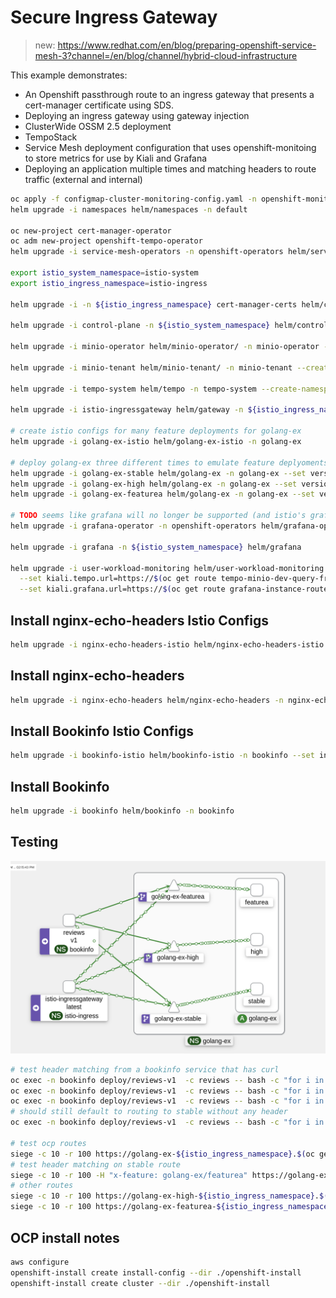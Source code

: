 # Secure Ingress Gateway

> new: https://www.redhat.com/en/blog/preparing-openshift-service-mesh-3?channel=/en/blog/channel/hybrid-cloud-infrastructure

This example demonstrates:

- An Openshift passthrough route to an ingress gateway that presents a cert-manager certificate using SDS.
- Deploying an ingress gateway using gateway injection
- ClusterWide OSSM 2.5 deployment
- TempoStack
- Service Mesh deployment configuration that uses openshift-monitoing to store metrics for use by Kiali and Grafana
- Deploying an application multiple times and matching headers to route traffic (external and internal)

```sh
oc apply -f configmap-cluster-monitoring-config.yaml -n openshift-monitoring
helm upgrade -i namespaces helm/namespaces -n default

oc new-project cert-manager-operator
oc adm new-project openshift-tempo-operator
helm upgrade -i service-mesh-operators -n openshift-operators helm/service-mesh-operators --create-namespace

export istio_system_namespace=istio-system
export istio_ingress_namespace=istio-ingress

helm upgrade -i -n ${istio_ingress_namespace} cert-manager-certs helm/cert-manager 

helm upgrade -i control-plane -n ${istio_system_namespace} helm/control-plane

helm upgrade -i minio-operator helm/minio-operator/ -n minio-operator --create-namespace

helm upgrade -i minio-tenant helm/minio-tenant/ -n minio-tenant --create-namespace

helm upgrade -i tempo-system helm/tempo -n tempo-system --create-namespace

helm upgrade -i istio-ingressgateway helm/gateway -n ${istio_ingress_namespace}

# create istio configs for many feature deployments for golang-ex
helm upgrade -i golang-ex-istio helm/golang-ex-istio -n golang-ex

# deploy golang-ex three different times to emulate feature deplyoments
helm upgrade -i golang-ex-stable helm/golang-ex -n golang-ex --set version=stable --set fullnameOverride=golang-ex-stable
helm upgrade -i golang-ex-high helm/golang-ex -n golang-ex --set version=high --set fullnameOverride=golang-ex-high
helm upgrade -i golang-ex-featurea helm/golang-ex -n golang-ex --set version=featurea --set fullnameOverride=golang-ex-featurea

# TODO seems like grafana will no longer be supported (and istio's grafana dashboards)
helm upgrade -i grafana-operator -n openshift-operators helm/grafana-operator

helm upgrade -i grafana -n ${istio_system_namespace} helm/grafana

helm upgrade -i user-workload-monitoring helm/user-workload-monitoring -n ${istio_system_namespace} \
  --set kiali.tempo.url=https://$(oc get route tempo-minio-dev-query-frontend -n tempo-system -o jsonpath={.spec.host}) \
  --set kiali.grafana.url=https://$(oc get route grafana-instance-route -n ${istio_system_namespace} -o jsonpath={.spec.host})
```

## Install nginx-echo-headers Istio Configs

```sh
helm upgrade -i nginx-echo-headers-istio helm/nginx-echo-headers-istio -n nginx-echo-headers --set ingressgateway.host=nginx-echo-headers-${istio_ingress_namespace}.$(oc get ingress.config.openshift.io cluster -o jsonpath={.spec.domain})
```

## Install nginx-echo-headers

```sh
helm upgrade -i nginx-echo-headers helm/nginx-echo-headers -n nginx-echo-headers
```

## Install Bookinfo Istio Configs

```sh
helm upgrade -i bookinfo-istio helm/bookinfo-istio -n bookinfo --set ingressgateway.host=bookinfo-${istio_ingress_namespace}.$(oc get ingress.config.openshift.io cluster -o jsonpath={.spec.domain})
```

## Install Bookinfo

```sh
helm upgrade -i bookinfo helm/bookinfo -n bookinfo
```

## Testing

![Golang-ex feature testing](.images/golang-ex-feature-test-kiali.png "Golang-ex feature testing")

```sh
# test header matching from a bookinfo service that has curl
oc exec -n bookinfo deploy/reviews-v1  -c reviews -- bash -c "for i in {1..500}; do curl -v -H \"x-feature: golang-ex/stable\" http://golang-ex.golang-ex.svc.cluster.local:8080; done"
oc exec -n bookinfo deploy/reviews-v1  -c reviews -- bash -c "for i in {1..500}; do curl -v -H \"x-feature: golang-ex/high\" http://golang-ex.golang-ex.svc.cluster.local:8080; done"
oc exec -n bookinfo deploy/reviews-v1  -c reviews -- bash -c "for i in {1..500}; do curl -v -H \"x-feature: golang-ex/featurea\" http://golang-ex.golang-ex.svc.cluster.local:8080; done"
# should still default to routing to stable without any header
oc exec -n bookinfo deploy/reviews-v1  -c reviews -- bash -c "for i in {1..500}; do curl -v http://golang-ex.golang-ex.svc.cluster.local:8080; done"

# test ocp routes
siege -c 10 -r 100 https://golang-ex-${istio_ingress_namespace}.$(oc get ingress.config.openshift.io cluster -o jsonpath={.spec.domain})
# test header matching on stable route
siege -c 10 -r 100 -H "x-feature: golang-ex/featurea" https://golang-ex-${istio_ingress_namespace}.$(oc get ingress.config.openshift.io cluster -o jsonpath={.spec.domain})
# other routes
siege -c 10 -r 100 https://golang-ex-high-${istio_ingress_namespace}.$(oc get ingress.config.openshift.io cluster -o jsonpath={.spec.domain})
siege -c 10 -r 100 https://golang-ex-featurea-${istio_ingress_namespace}.$(oc get ingress.config.openshift.io cluster -o jsonpath={.spec.domain})
```

## OCP install notes

```sh
aws configure
openshift-install create install-config --dir ./openshift-install
openshift-install create cluster --dir ./openshift-install
```
